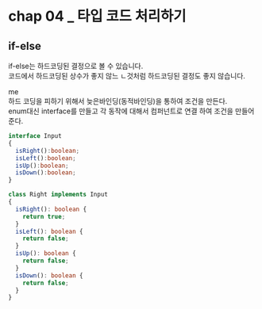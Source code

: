 # chap 04 _ 타입 코드 처리하기

## if-else
if-else는 하드코딩된 결정으로 볼 수 있습니다.   
코드에서 하드코딩된 상수가 좋지 않느 ㄴ것처럼 하드코딩된 결정도 좋지 않습니다.   

me   
하드 코딩을 피하기 위해서 늦은바인딩(동적바인딩)을 통하여 조건을 만든다.   
enum대신 interface를 만들고 각 동작에 대해서 컴퍼넌트로 연결 하여 조건을 만들어 준다.   

```ts
interface Input
{
  isRight():boolean;
  isLeft():boolean;
  isUp():boolean;
  isDown():boolean;
}

class Right implements Input
{
  isRight(): boolean {
    return true;
  }
  isLeft(): boolean {
    return false;
  }
  isUp(): boolean {
    return false;
  }
  isDown(): boolean {
    return false;
  }
}
```
